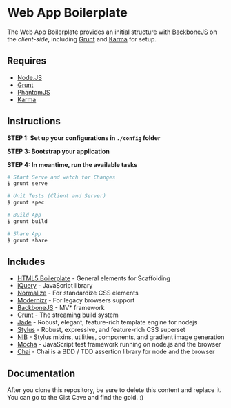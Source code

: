 # Web App Boilerplate

The Web App Boilerplate provides an initial structure with [BackboneJS](http://backbonejs.org/) on the _client-side_, including [Grunt](http://gruntjs.com) and [Karma](http://karma-runner.github.io/0.12/index.html) for setup.


## Requires

- [Node.JS](http://nodejs.org/)
- [Grunt](http://gruntjs.com)
- [PhantomJS](http://phantomjs.org/)
- [Karma](http://karma-runner.github.io/0.12/index.html)


## Instructions

**STEP 1: Set up your configurations in `./config` folder**

**STEP 3: Bootstrap your application**

**STEP 4: In meantime, run the available tasks**

```bash
# Start Serve and watch for Changes
$ grunt serve

# Unit Tests (Client and Server)
$ grunt spec

# Build App
$ grunt build

# Share App
$ grunt share
```


## Includes

- [HTML5 Boilerplate](https://github.com/h5bp/html5-boilerplate) - General elements for Scaffolding
- [jQuery](http://jquery.com/) - JavaScript library
- [Normalize](http://necolas.github.io/normalize.css/) - For standardize CSS elements
- [Modernizr](http://modernizr.com/) - For legacy browsers support
- [BackboneJS](http://backbonejs.org/) - MV* framework
- [Grunt](http://gruntjs.com) - The streaming build system
- [Jade](https://github.com/visionmedia/jade) - Robust, elegant, feature-rich template engine for nodejs
- [Stylus](https://github.com/LearnBoost/stylus) - Robust, expressive, and feature-rich CSS superset
- [NIB](https://github.com/visionmedia/nib) - Stylus mixins, utilities, components, and gradient image generation
- [Mocha](http://visionmedia.github.io/mocha/) - JavaScript test framework running on node.js and the browser
- [Chai](http://chaijs.com/) - Chai is a BDD / TDD assertion library for node and the browser


## Documentation

After you clone this repository, be sure to delete this content and replace it.
You can go to the Gist Cave and find the gold. :)
